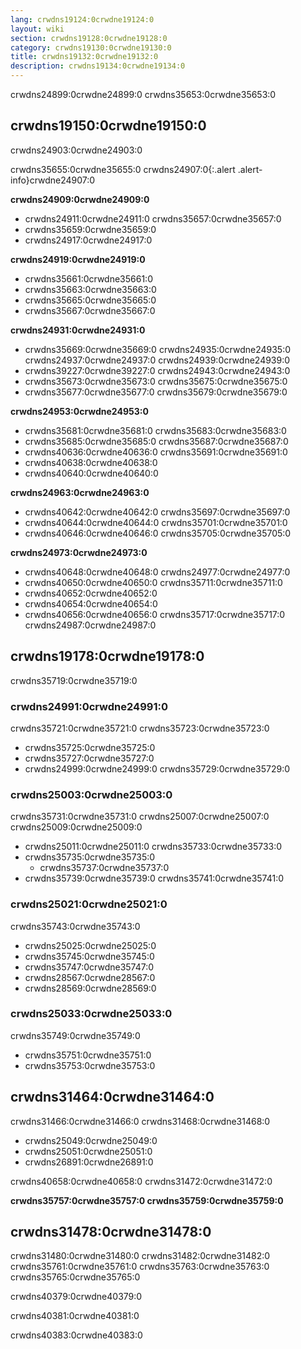 ```yaml
---
lang: crwdns19124:0crwdne19124:0
layout: wiki
section: crwdns19128:0crwdne19128:0
category: crwdns19130:0crwdne19130:0
title: crwdns19132:0crwdne19132:0
description: crwdns19134:0crwdne19134:0
---
```


crwdns24899:0crwdne24899:0 crwdns35653:0crwdne35653:0

## crwdns19150:0crwdne19150:0
crwdns24903:0crwdne24903:0

crwdns35655:0crwdne35655:0
crwdns24907:0{:.alert .alert-info}crwdne24907:0

**crwdns24909:0crwdne24909:0**
- crwdns24911:0crwdne24911:0 crwdns35657:0crwdne35657:0
- crwdns35659:0crwdne35659:0
- crwdns24917:0crwdne24917:0

**crwdns24919:0crwdne24919:0**
- crwdns35661:0crwdne35661:0
- crwdns35663:0crwdne35663:0
- crwdns35665:0crwdne35665:0
- crwdns35667:0crwdne35667:0

**crwdns24931:0crwdne24931:0**
- crwdns35669:0crwdne35669:0 crwdns24935:0crwdne24935:0 crwdns24937:0crwdne24937:0 crwdns24939:0crwdne24939:0
- crwdns39227:0crwdne39227:0 crwdns24943:0crwdne24943:0
- crwdns35673:0crwdne35673:0 crwdns35675:0crwdne35675:0
- crwdns35677:0crwdne35677:0 crwdns35679:0crwdne35679:0

**crwdns24953:0crwdne24953:0**
- crwdns35681:0crwdne35681:0 crwdns35683:0crwdne35683:0
- crwdns35685:0crwdne35685:0 crwdns35687:0crwdne35687:0
- crwdns40636:0crwdne40636:0 crwdns35691:0crwdne35691:0
- crwdns40638:0crwdne40638:0
- crwdns40640:0crwdne40640:0

**crwdns24963:0crwdne24963:0**
- crwdns40642:0crwdne40642:0 crwdns35697:0crwdne35697:0
- crwdns40644:0crwdne40644:0 crwdns35701:0crwdne35701:0
- crwdns40646:0crwdne40646:0 crwdns35705:0crwdne35705:0

**crwdns24973:0crwdne24973:0**
- crwdns40648:0crwdne40648:0 crwdns24977:0crwdne24977:0
- crwdns40650:0crwdne40650:0 crwdns35711:0crwdne35711:0
- crwdns40652:0crwdne40652:0
- crwdns40654:0crwdne40654:0
- crwdns40656:0crwdne40656:0 crwdns35717:0crwdne35717:0 crwdns24987:0crwdne24987:0

## crwdns19178:0crwdne19178:0
crwdns35719:0crwdne35719:0

### crwdns24991:0crwdne24991:0
crwdns35721:0crwdne35721:0 crwdns35723:0crwdne35723:0

- crwdns35725:0crwdne35725:0
- crwdns35727:0crwdne35727:0
- crwdns24999:0crwdne24999:0 crwdns35729:0crwdne35729:0

### crwdns25003:0crwdne25003:0
crwdns35731:0crwdne35731:0 crwdns25007:0crwdne25007:0 crwdns25009:0crwdne25009:0

- crwdns25011:0crwdne25011:0 crwdns35733:0crwdne35733:0
- crwdns35735:0crwdne35735:0
   - crwdns35737:0crwdne35737:0
- crwdns35739:0crwdne35739:0 crwdns35741:0crwdne35741:0

### crwdns25021:0crwdne25021:0
crwdns35743:0crwdne35743:0

- crwdns25025:0crwdne25025:0
- crwdns35745:0crwdne35745:0
- crwdns35747:0crwdne35747:0
- crwdns28567:0crwdne28567:0
- crwdns28569:0crwdne28569:0

### crwdns25033:0crwdne25033:0
crwdns35749:0crwdne35749:0

- crwdns35751:0crwdne35751:0
- crwdns35753:0crwdne35753:0

## crwdns31464:0crwdne31464:0
crwdns31466:0crwdne31466:0 crwdns31468:0crwdne31468:0

- crwdns25049:0crwdne25049:0
- crwdns25051:0crwdne25051:0
- crwdns26891:0crwdne26891:0

crwdns40658:0crwdne40658:0 crwdns31472:0crwdne31472:0

**crwdns35757:0crwdne35757:0 crwdns35759:0crwdne35759:0**

## crwdns31478:0crwdne31478:0
crwdns31480:0crwdne31480:0 crwdns31482:0crwdne31482:0 crwdns35761:0crwdne35761:0 crwdns35763:0crwdne35763:0 crwdns35765:0crwdne35765:0

crwdns40379:0crwdne40379:0

crwdns40381:0crwdne40381:0

crwdns40383:0crwdne40383:0

<!-- Discord channel links -->
